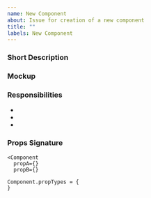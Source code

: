 ```yaml
---
name: New Component
about: Issue for creation of a new component
title: ""
labels: New Component
---
```


### Short Description


### Mockup

<!-- insert relevant screenshots or figma/zerohieght links -->

### Responsibilities

<!-- what should the component be responsible for doing on its own? -->
- 
- 
- 

### Props Signature

<!-- propose a props signature as it would be used in consuming applications -->
```
<Component
  propA={}
  propB={}
```

<!-- outline the prop types - use comments to describe the basic concepts -->
```
Component.propTypes = {
}
```

